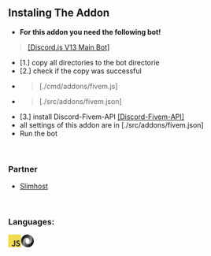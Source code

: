 ## Instaling The Addon

- **For this addon you need the following bot!**
> [[Discord.js V13 Main Bot]](https://github.com/SlimHostdev/discord_v13_main_bot)
- [1.] copy all directories to the bot directorie
- [2.] check if the copy was successful
- > [./cmd/addons/fivem.js]
- > [./src/addons/fivem.json]
- [3.] install Discord-Fivem-API [[Discord-Fivem-API]](https://npmjs.com/package/discord-fivem-api)
- all settings of this addon are in [./src/addons/fivem.json]
- Run the bot
<br />

### Partner
- [Slimhost](https://slimhost.nl)
<br />

### Languages:
<img align="left" alt="JavaScript" width="26px" src="https://raw.githubusercontent.com/github/explore/80688e429a7d4ef2fca1e82350fe8e3517d3494d/topics/javascript/javascript.png" />
<img align="left" alt="Json" width="26px" src="https://raw.githubusercontent.com/github/explore/80688e429a7d4ef2fca1e82350fe8e3517d3494d/topics/json/json.png" />
<br />
